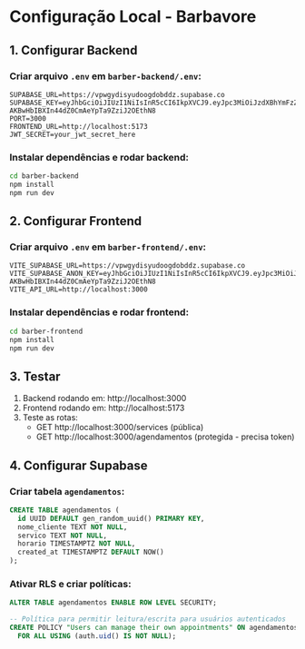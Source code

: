 # Configuração Local - Barbavore

## 1. Configurar Backend

### Criar arquivo `.env` em `barber-backend/.env`:
```env
SUPABASE_URL=https://vpwgydisyudoogdobddz.supabase.co
SUPABASE_KEY=eyJhbGciOiJIUzI1NiIsInR5cCI6IkpXVCJ9.eyJpc3MiOiJzdXBhYmFzZSIsInJlZiI6InZwd2d5ZGlzeXVkb29nZG9iZGR6Iiwicm9sZSI6ImFub24iLCJpYXQiOjE3NTkyNTk1MzYsImV4cCI6MjA3NDgzNTUzNn0.tRyXjp-AKBwHbIBXIn44dZ0CmAeYpTa9ZziJ2OEthN8
PORT=3000
FRONTEND_URL=http://localhost:5173
JWT_SECRET=your_jwt_secret_here
```

### Instalar dependências e rodar backend:
```bash
cd barber-backend
npm install
npm run dev
```

## 2. Configurar Frontend

### Criar arquivo `.env` em `barber-frontend/.env`:
```env
VITE_SUPABASE_URL=https://vpwgydisyudoogdobddz.supabase.co
VITE_SUPABASE_ANON_KEY=eyJhbGciOiJIUzI1NiIsInR5cCI6IkpXVCJ9.eyJpc3MiOiJzdXBhYmFzZSIsInJlZiI6InZwd2d5ZGlzeXVkb29nZG9iZGR6Iiwicm9sZSI6ImFub24iLCJpYXQiOjE3NTkyNTk1MzYsImV4cCI6MjA3NDgzNTUzNn0.tRyXjp-AKBwHbIBXIn44dZ0CmAeYpTa9ZziJ2OEthN8
VITE_API_URL=http://localhost:3000
```

### Instalar dependências e rodar frontend:
```bash
cd barber-frontend
npm install
npm run dev
```

## 3. Testar

1. Backend rodando em: http://localhost:3000
2. Frontend rodando em: http://localhost:5173
3. Teste as rotas:
   - GET http://localhost:3000/services (pública)
   - GET http://localhost:3000/agendamentos (protegida - precisa token)

## 4. Configurar Supabase

### Criar tabela `agendamentos`:
```sql
CREATE TABLE agendamentos (
  id UUID DEFAULT gen_random_uuid() PRIMARY KEY,
  nome_cliente TEXT NOT NULL,
  servico TEXT NOT NULL,
  horario TIMESTAMPTZ NOT NULL,
  created_at TIMESTAMPTZ DEFAULT NOW()
);
```

### Ativar RLS e criar políticas:
```sql
ALTER TABLE agendamentos ENABLE ROW LEVEL SECURITY;

-- Política para permitir leitura/escrita para usuários autenticados
CREATE POLICY "Users can manage their own appointments" ON agendamentos
  FOR ALL USING (auth.uid() IS NOT NULL);
```
